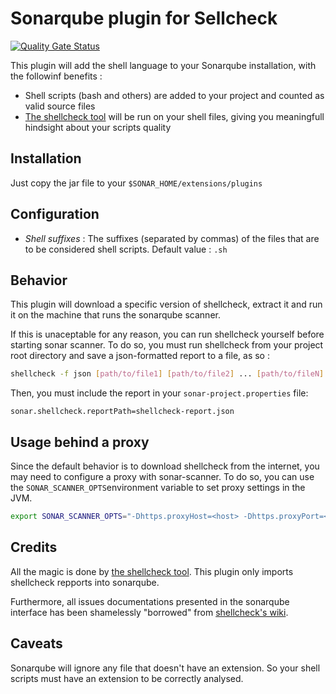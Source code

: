 # Sonarqube plugin for Sellcheck
[![Quality Gate Status](https://sonarcloud.io/api/project_badges/measure?project=emerald-squad_sonar-shellcheck-plugin&metric=alert_status)](https://sonarcloud.io/dashboard?id=emerald-squad_sonar-shellcheck-plugin)

This plugin will add the shell language to your Sonarqube installation, with the followinf benefits :

- Shell scripts (bash and others) are added to your project and counted as valid source files
- [The shellcheck tool](https://github.com/koalaman/shellcheck) will be run on your shell files, giving you meaningfull hindsight about your scripts quality

## Installation

Just copy the jar file to your `$SONAR_HOME/extensions/plugins`

## Configuration

- *Shell suffixes* : The suffixes (separated by commas) of the files that are to be considered shell scripts. Default value : `.sh`

## Behavior

This plugin will download a specific version of shellcheck, extract it and run it on the machine that runs the sonarqube scanner.

If this is unaceptable for any reason, you can run shellcheck yourself before starting sonar scanner. To do so, you must run shellcheck
from your project root directory and save a json-formatted report to a file, as so :

```bash
shellcheck -f json [path/to/file1] [path/to/file2] ... [path/to/fileN] > shellcheck-report.json
```

Then, you must include the report in your `sonar-project.properties` file:

```
sonar.shellcheck.reportPath=shellcheck-report.json
```

## Usage behind a proxy

Since the default behavior is to download shellcheck from the internet, you may need to configure a proxy with sonar-scanner. To do so, you can use the `SONAR_SCANNER_OPTS`environment variable to set proxy settings in the JVM.

```bash
export SONAR_SCANNER_OPTS="-Dhttps.proxyHost=<host> -Dhttps.proxyPort=<port>"
```

## Credits

All the magic is done by [the shellcheck tool](https://github.com/koalaman/shellcheck). This plugin only imports shellcheck repports into sonarqube.

Furthermore, all issues documentations presented in the sonarqube interface has been shamelessly "borrowed" from [shellcheck's wiki](https://github.com/koalaman/shellcheck/wiki).

## Caveats

Sonarqube will ignore any file that doesn't have an extension. So your shell scripts must have an extension to be correctly analysed.

